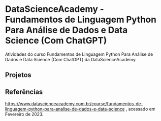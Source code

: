 # DataScienceAcademy - Fundamentos de Linguagem Python Para Análise de Dados e Data Science (Com ChatGPT)

Atividades do curso Fundamentos de Linguagem Python Para Análise de Dados e Data Science (Com ChatGPT) da DataScienceAcademy.

## Projetos

## Referências

https://www.datascienceacademy.com.br/course/fundamentos-de-linguagem-python-para-analise-de-dados-e-data-science , acessado em Fevereiro de 2023.
